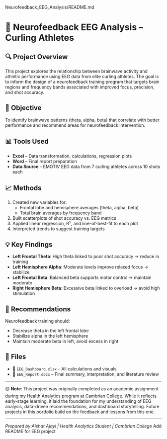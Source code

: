 Neurofeedback_EEG_Analysis/README.md
# 🧠 Neurofeedback EEG Analysis – Curling Athletes

## 🔍 Project Overview

This project explores the relationship between brainwave activity and athletic performance using EEG data from elite curling athletes. The goal is to inform the design of a neurofeedback training program that targets brain regions and frequency bands associated with improved focus, precision, and shot accuracy.

## 🎯 Objective

To identify brainwave patterns (theta, alpha, beta) that correlate with better performance and recommend areas for neurofeedback intervention.

## 📊 Tools Used

- **Excel** – Data transformation, calculations, regression plots
- **Word** – Final report preparation
- **Data Source** – EMOTIV EEG data from 7 curling athletes across 10 shots each

## 📈 Methods

1. Created new variables for:
   - Frontal lobe and hemisphere averages (theta, alpha, beta)
   - Total brain averages by frequency band
2. Built scatterplots of shot accuracy vs. EEG metrics
3. Applied linear regression, R², and line-of-best-fit to each plot
4. Interpreted trends to suggest training targets

## 💡 Key Findings

- **Left Frontal Theta**: High theta linked to poor shot accuracy → reduce in training  
- **Left Hemisphere Alpha**: Moderate levels improve relaxed focus → stabilize  
- **Left Frontal Beta**: Balanced beta supports motor control → maintain moderate  
- **Right Hemisphere Beta**: Excessive beta linked to overload → avoid high stimulation  

## 🧪 Recommendations

Neurofeedback training should:
- Decrease theta in the left frontal lobe
- Stabilize alpha in the left hemisphere
- Maintain moderate beta in left, avoid excess in right

## 🔗 Files

- 📂 `EEG_Dashboard.xlsx` – All calculations and visuals
- 📝 `EEG_Report.docx` – Final summary, interpretation, and literature review

---

🟡 **Note**: This project was originally completed as an academic assignment during my Health Analytics program at Cambrian College. While it reflects early-stage learning, it laid the foundation for my understanding of EEG analysis, data-driven recommendations, and dashboard storytelling. Future projects in this portfolio build on the feedback and lessons from this one.

---
*Prepared by Aishat Ajayi | Health Analytics Student | Cambrian College*
Add README for EEG project
